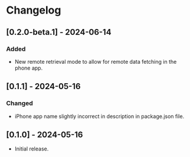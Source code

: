 # Changelog

## [0.2.0-beta.1] - 2024-06-14

### Added

* New remote retrieval mode to allow for remote data fetching in the phone app. 

## [0.1.1] - 2024-05-16

### Changed

* iPhone app name slightly incorrect in description in package.json file.

## [0.1.0] - 2024-05-16

* Initial release.